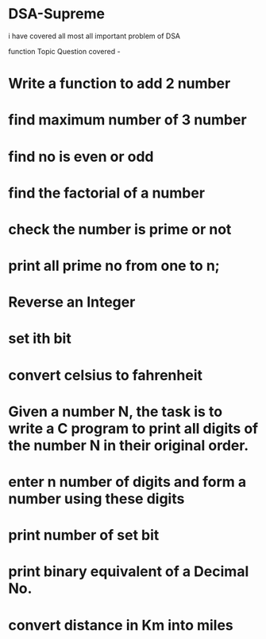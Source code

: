 # DSA-Supreme

i have covered all most all important problem of DSA

function Topic Question covered -

 # Write a function to add 2 number
  
   # find maximum number of 3 number
  # find no is even or odd
  # find the factorial of a number
# check the number is prime or not
 # print all prime no from one to n;
 # Reverse an Integer
 #  set ith bit
 # convert celsius to fahrenheit 
# Given a number N, the task is to write a C program to print all digits of the number N in their original order.
# enter n number of digits and form a number using these digits
#  print number of set bit
 # print binary equivalent of a Decimal No.
# convert distance in Km into miles
